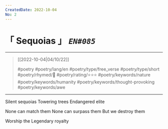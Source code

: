 ```yaml
---
CreatedDate: 2022-10-04
No: 2
---
```

# &#12300; Sequoias &#12301; *`EN#085`*

---

> [[2022-10-04|04/10/22]]
> 
> #poetry 
> #poetry/lang/en 
> #poetry/type/free_verse #poetry/type/short 
> #poetry/rhymed/🔴 
> #poetry/rating/⭐⭐⭐ 
> #poetry/keywords/nature #poetry/keywords/humanity #poetry/keywords/thought-provoking #poetry/keywords/awe 

---

Silent sequoias
Towering trees
Endangered elite

None can match them
None can surpass them
But we destroy them

Worship the
Legendary royalty